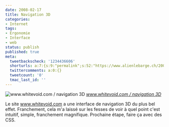 ```yaml
---
date: 2008-02-17
title: Navigation 3D
categories:
- Internet
tags:
- Ergonomie
- Interface
- web
status: publish
published: true
meta:
  tweetbackscheck: '1234436606'
  shorturls: a:7:{s:9:"permalink";s:52:"https://www.alienlebarge.ch/2008/02/17/navigation-3d/";s:7:"tinyurl";s:25:"https://tinyurl.com/cdffa3";s:4:"isgd";s:17:"https://is.gd/ikXK";s:5:"bitly";s:18:"https://bit.ly/z3Jp";s:5:"snipr";s:22:"https://snipr.com/ba44s";s:5:"snurl";s:22:"https://snurl.com/ba44s";s:7:"snipurl";s:24:"https://snipurl.com/ba44s";}
  twittercomments: a:0:{}
  tweetcount: '0'
  tmac_last_id: ''
---
```

 <img src="https://farm3.static.flickr.com/2101/2271141928_682d30cc59.jpg" alt="www.whitevoid.com  / navigation 3D" />
<em><a href="https://www.flickr.com/photos/alienlebarge/2271141928/" title="photo sharing">www.whitevoid.com  / navigation 3D</a></em>

Le site <a href="https://www.whitevoid.com/application.html" title="Le site de Whitevoid">www.whitevoid.com</a> a une interface de navigation 3D du plus bel effet. Franchement, cela m'a laissé sur les fesses de voir à quel point c'est intuitif, simple, franchement magnifique.
Prochaine étape, faire ça avec des CSS.
